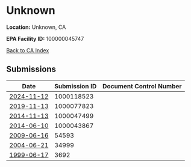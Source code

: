 # Unknown

**Location:** Unknown, CA

**EPA Facility ID:** 100000045747

[Back to CA Index](../../index.md)

## Submissions

| Date | Submission ID | Document Control Number |
|------|--------------|-------------------------|
| [2024-11-12](submissions/1000118523.md) | 1000118523 |  |
| [2019-11-13](submissions/1000077823.md) | 1000077823 |  |
| [2014-11-13](submissions/1000047499.md) | 1000047499 |  |
| [2014-06-10](submissions/1000043867.md) | 1000043867 |  |
| [2009-06-16](submissions/54593.md) | 54593 |  |
| [2004-06-21](submissions/34999.md) | 34999 |  |
| [1999-06-17](submissions/3692.md) | 3692 |  |

